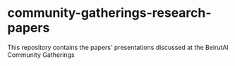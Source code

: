 # community-gatherings-research-papers
This repository contains the papers' presentations discussed at the BeirutAI Community Gatherings
